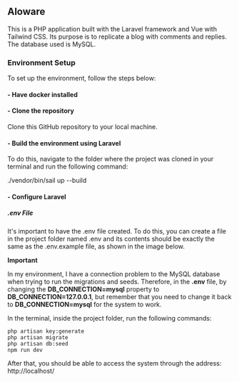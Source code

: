 ## Aloware

This is a PHP application built with the Laravel framework and Vue with Tailwind CSS. Its purpose is to replicate a blog with comments and replies.
The database used is MySQL.

### Environment Setup

To set up the environment, follow the steps below:

#### - Have docker installed
#### - Clone the repository
Clone this GitHub repository to your local machine.
#### - Build the environment using Laravel
To do this, navigate to the folder where the project was cloned in your terminal and run the following command:

  ./vendor/bin/sail up --build
  
#### - Configure Laravel
##### .env File
It's important to have the .env file created. To do this, you can create a file in the project folder named .env and its contents should be exactly the same as the .env.example file, as shown in the image below.

**Important**

In my environment, I have a connection problem to the MySQL database when trying to run the migrations and seeds. Therefore, in the **.env** file, by changing the **DB_CONNECTION=mysql** property to **DB_CONNECTION=127.0.0.1**, but remember that you need to change it back to **DB_CONNECTION=mysql** for the system to work.

In the terminal, inside the project folder, run the following commands:

    php artisan key:generate
    php artisan migrate
    php artisan db:seed 
    npm run dev
    
After that, you should be able to access the system through the address: http://localhost/
